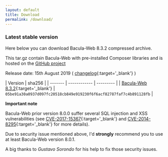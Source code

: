 ```yaml
---
layout: default
title: Download
permalink: /download/
---
```


### Latest stable version 

Here below you can download Bacula-Web 8.3.2 compressed archive.

This tar.gz contain Bacula-Web with pre-installed Composer libraries and is hosted on the [GitHub project](https://github.com/bacula-web/bacula-web)

Release date: 15th August 2019 ( [changelog](https://github.com/bacula-web/bacula-web/releases/tag/v8.3.2){:target='_blank'} )

| Version | sha256 | 
| ------- | ------------ | --------- |
| [Bacula-Web 8.3.2](https://github.com/bacula-web/bacula-web/releases/download/v8.3.2/bacula-web-8.3.2.tgz){:target='_blank'} | ``05be91a30a0937d097fc20518cb849e919230f6f6acf82787faf7c4b891128fb`` |

**Important note**

Bacula-Web prior version 8.0.0 suffer several SQL injection and XSS vulnerabilities (see [CVE-2017-15367](https://www.cvedetails.com/cve/CVE-2017-15367/){:target='_blank'} and [CVE-2014-8295](https://www.cvedetails.com/cve/CVE-2014-8295/){:target='_blank'} for more details). 

Due to security issue mentioned above, I'd **strongly** recommend you to use at least Bacula-Web version 8.0.1.

A big thanks to *Gustavo Sorondo* for his help to fix those security issues.

